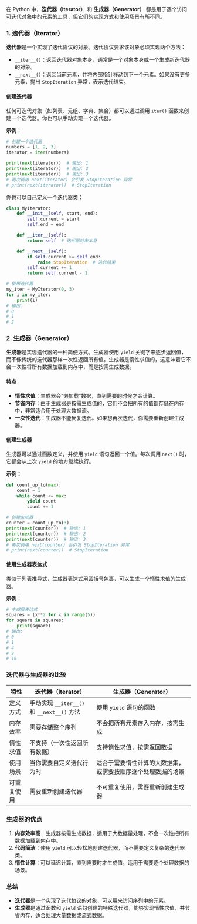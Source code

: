 在 Python 中，**迭代器（Iterator）** 和 **生成器（Generator）** 都是用于逐个访问可迭代对象中的元素的工具，但它们的实现方式和使用场景有所不同。

### 1. 迭代器（Iterator）

**迭代器**是一个实现了迭代协议的对象。迭代协议要求该对象必须实现两个方法：

- `__iter__()`：返回迭代器对象本身，通常是一个对象本身或一个生成新迭代器的对象。
- `__next__()`：返回当前元素，并将内部指针移动到下一个元素。如果没有更多元素，抛出 `StopIteration` 异常，表示迭代结束。

#### 创建迭代器
任何可迭代对象（如列表、元组、字典、集合）都可以通过调用 `iter()` 函数来创建一个迭代器。你也可以手动实现一个迭代器。

**示例：**
```python
# 创建一个迭代器
numbers = [1, 2, 3]
iterator = iter(numbers)

print(next(iterator))  # 输出: 1
print(next(iterator))  # 输出: 2
print(next(iterator))  # 输出: 3
# 再次调用 next(iterator) 会引发 StopIteration 异常
# print(next(iterator))  # StopIteration
```

你也可以自己定义一个迭代器类：
```python
class MyIterator:
    def __init__(self, start, end):
        self.current = start
        self.end = end

    def __iter__(self):
        return self  # 迭代器对象本身

    def __next__(self):
        if self.current >= self.end:
            raise StopIteration  # 迭代结束
        self.current += 1
        return self.current - 1

# 使用迭代器
my_iter = MyIterator(0, 3)
for i in my_iter:
    print(i)
# 输出:
# 0
# 1
# 2
```

### 2. 生成器（Generator）

**生成器**是实现迭代器的一种简便方式。生成器使用 `yield` 关键字来逐步返回值，而不像传统的迭代器那样一次性返回所有值。生成器是惰性求值的，这意味着它不会一次性将所有数据加载到内存中，而是按需生成数据。

#### 特点
- **惰性求值**：生成器会“懒加载”数据，直到需要的时候才会计算。
- **节省内存**：由于生成器是按需生成值的，它们不会把所有的值都存储在内存中，非常适合用于处理大数据流。
- **一次性迭代**：生成器不能反复迭代。如果想再次迭代，你需要重新创建生成器。

#### 创建生成器
生成器可以通过函数定义，并使用 `yield` 语句返回一个值。每次调用 `next()` 时，它都会从上次 `yield` 的地方继续执行。

**示例：**
```python
def count_up_to(max):
    count = 1
    while count <= max:
        yield count
        count += 1

# 创建生成器
counter = count_up_to(3)
print(next(counter))  # 输出: 1
print(next(counter))  # 输出: 2
print(next(counter))  # 输出: 3
# 再次调用 next(counter) 会引发 StopIteration 异常
# print(next(counter))  # StopIteration
```

#### 使用生成器表达式
类似于列表推导式，生成器表达式用圆括号包裹，可以生成一个惰性求值的生成器。

**示例：**
```python
# 生成器表达式
squares = (x**2 for x in range(5))
for square in squares:
    print(square)
# 输出:
# 0
# 1
# 4
# 9
# 16
```

### 迭代器与生成器的比较

| 特性          | 迭代器（Iterator）                         | 生成器（Generator）                            |
|---------------|-------------------------------------------|-----------------------------------------------|
| 定义方式      | 手动实现 `__iter__()` 和 `__next__()` 方法 | 使用 `yield` 语句的函数                      |
| 内存效率      | 需要存储整个序列                         | 不会把所有元素存入内存，按需生成              |
| 惰性求值      | 不支持（一次性返回所有数据）             | 支持惰性求值，按需返回数据                    |
| 使用场景      | 当你需要自定义迭代行为时                  | 适合于需要惰性计算的大数据集，或需要按顺序逐个处理数据的场景 |
| 可重复使用    | 需要重新创建迭代器                         | 不可重复使用，需要重新创建生成器               |

### 生成器的优点
1. **内存效率高**：生成器按需生成数据，适用于大数据量处理，不会一次性把所有数据加载到内存中。
2. **代码简洁**：使用 `yield` 可以轻松地创建迭代器，而不需要定义复杂的迭代器类。
3. **惰性计算**：可以延迟计算，直到需要时才生成值，适用于需要逐个处理数据的场景。

### 总结
- **迭代器**是一个实现了迭代协议的对象，可以用来访问序列中的元素。
- **生成器**是通过函数和 `yield` 语句创建的特殊迭代器，能够实现惰性求值，并节省内存，适合处理大量数据或流式数据。
